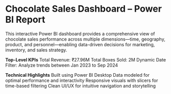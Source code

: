 # Chocolate Sales Dashboard – Power BI Report

This interactive Power BI dashboard provides a comprehensive view of chocolate sales performance across multiple dimensions—time, geography, product, and personnel—enabling data-driven decisions for marketing, inventory, and sales strategy.

**Top-Level KPIs**
Total Revenue: ₹27.96M
Total Boxes Sold: 2M
Dynamic Date Filter: Analyze trends between Jan 2023 to Sep 2024

**Technical Highlights**
Built using Power BI Desktop
Data modeled for optimal performance and interactivity
Responsive visuals with slicers for time-based filtering
Clean UI/UX for intuitive navigation and storytelling
